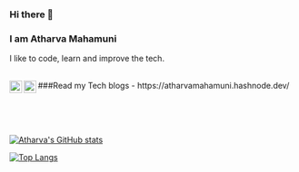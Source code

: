 ### Hi there 👋

### I am Atharva Mahamuni </br>
I like to code, learn and improve the tech.

</br>
###Read my Tech blogs - https://atharvamahamuni.hashnode.dev/


<!--
**AtharvaMahamuni/AtharvaMahamuni** is a ✨ _special_ ✨ repository because its `README.md` (this file) appears on your GitHub profile.

Here are some ideas to get you started:

- 🔭 I’m currently working on ...
- 🌱 I’m currently learning ...
- 👯 I’m looking to collaborate on ...
- 🤔 I’m looking for help with ...
- 💬 Ask me about ...
- 📫 How to reach me: ...
- 😄 Pronouns: ...
- ⚡ Fun fact: ...
-->


<a href="https://twitter.com/AtharvaMaha">
  <img align="left" alt="Atharva Mahamuni | Twitter" width="22px" src="https://raw.githubusercontent.com/peterthehan/peterthehan/master/assets/twitter.svg" />
</a>

<a href="https://www.linkedin.com/in/atharva-mahamuni-575138179/">
  <img align="left" alt="Atharva's LinkedIN" width="22px" src="https://raw.githubusercontent.com/peterthehan/peterthehan/master/assets/linkedin.svg" />
</a>

</br></br>
</br>

[![Atharva's GitHub stats](https://github-readme-stats.vercel.app/api?username=AtharvaMahamuni)](https://github.com/AtharvaMahamuni/github-readme-stats)

[![Top Langs](https://github-readme-stats.vercel.app/api/top-langs/?username=AtharvaMahamuni&layout=compact)](https://github.com/AtharvaMahamuni/github-readme-stats)

